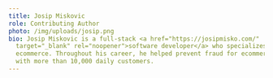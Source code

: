 ```yaml
---
title: Josip Miskovic
role: Contributing Author
photo: /img/uploads/josip.png
bio: Josip Miskovic is a full-stack <a href="https://josipmisko.com/"
  target="_blank" rel="noopener">software developer</a> who specializes in
  ecommerce. Throughout his career, he helped prevent fraud for ecommerce stores
  with more than 10,000 daily customers.
---
```

